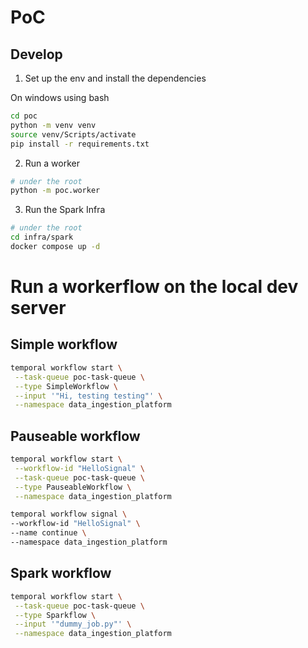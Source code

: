 # PoC

## Develop

1. Set up the env and install the dependencies

On windows using bash

```bash
cd poc
python -m venv venv
source venv/Scripts/activate
pip install -r requirements.txt
```

2. Run a worker

```bash
# under the root
python -m poc.worker
```

3. Run the Spark Infra

```bash
# under the root
cd infra/spark
docker compose up -d
```

# Run a workerflow on the local dev server


## Simple workflow
```bash
temporal workflow start \
 --task-queue poc-task-queue \
 --type SimpleWorkflow \
 --input '"Hi, testing testing"' \
 --namespace data_ingestion_platform
```

## Pauseable workflow
```bash
temporal workflow start \
 --workflow-id "HelloSignal" \
 --task-queue poc-task-queue \
 --type PauseableWorkflow \
 --namespace data_ingestion_platform
```

```bash
temporal workflow signal \
--workflow-id "HelloSignal" \
--name continue \
--namespace data_ingestion_platform
```

## Spark workflow
```bash
temporal workflow start \
 --task-queue poc-task-queue \
 --type Sparkflow \
 --input '"dummy_job.py"' \
 --namespace data_ingestion_platform
```